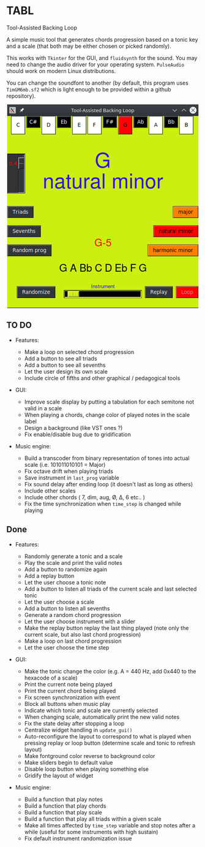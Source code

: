 # TABL
Tool-Assisted Backing Loop

A simple music tool that generates chords progression based on a tonic key and a scale (that both may be either chosen or picked randomly).

This works with `Tkinter` for the GUI, and `fluidsynth` for the sound. You may need to change the audio driver for your operating system. `PulseAudio` should work on modern Linux distributions. 

You can change the soundfont to another (by default, this program uses `TimGM6mb.sf2` which is light enough to be provided within a github repository).

<p align="center">
  <img src="./gui.png" />
</p>

## TO DO

* Features:
    * Make a loop on selected chord progression
    * Add a button to see all triads
    * Add a button to see all sevenths
    * Let the user design its own scale
    * Include circle of fifths and other graphical / pedagogical tools
    
* GUI:
    * Improve scale display by putting a tabulation for each semitone not valid in a scale
    * When playing a chords, change color of played notes in the scale label
    * Design a background (like VST ones ?)
    * Fix enable/disable bug due to gridification
    
* Music engine:
    * Build a transcoder from binary representation of tones into actual scale (i.e. 101011010101 = Major)
    * Fix octave drift when playing triads
    * Save instrument in `last_prog` variable
    * Fix sound delay after ending loop (it doesn't last as long as others)
    * Include other scales
    * Include other chords ( 7, dim, aug, Ø, Δ, 6 etc.. )
    * Fix the time synchronization when `time_step` is changed while playing

## Done

* Features:
    * Randomly generate a tonic and a scale
    * Play the scale and print the valid notes
    * Add a button to randomize again
    * Add a replay button
    * Let the user choose a tonic note
    * Add a button to listen all triads of the current scale and last selected tonic
    * Let the user choose a scale
    * Add a button to listen all sevenths
    * Generate a random chord progression
    * Let the user choose instrument with a slider
    * Make the replay button replay the last thing played (note only the current scale, but also last chord progression)
    * Make a loop on last chord progression
    * Let the user choose the time step

* GUI:
    * Make the tonic change the color (e.g. A = 440 Hz, add 0x440 to the hexacode of a scale)
    * Print the current note being played
    * Print the current chord being played
    * Fix screen synchronization with event
    * Block all buttons when music play
    * Indicate which tonic and scale are currently selected
    * When changing scale, automatically print the new valid notes
    * Fix the state delay after stopping a loop
    * Centralize widget handling in `update_gui()`
    * Auto-reconfigure the layout to correspond to what is played when pressing replay or loop button (determine scale and tonic to refresh layout)
    * Make fontground color reverse to background color
    * Make sliders begin to default value
    * Disable loop button when playing something else
    * Gridify the layout of widget
    
* Music engine:
    * Build a function that play notes
    * Build a function that play chords
    * Build a function that play scale
    * Build a function that play all triads within a given scale
    * Make all times affected by `time_step` variable and stop notes after a while (useful for some instruments with high sustain)
    * Fix default instrument randomization issue
